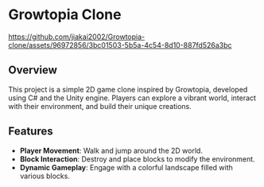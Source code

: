 # Growtopia Clone

https://github.com/jiakai2002/Growtopia-clone/assets/96972856/3bc01503-5b5a-4c54-8d10-887fd526a3bc

## Overview
This project is a simple 2D game clone inspired by Growtopia, developed using C# and the Unity engine. Players can explore a vibrant world, interact with their environment, and build their unique creations. 

## Features
- **Player Movement**: Walk and jump around the 2D world.
- **Block Interaction**: Destroy and place blocks to modify the environment.
- **Dynamic Gameplay**: Engage with a colorful landscape filled with various blocks.

